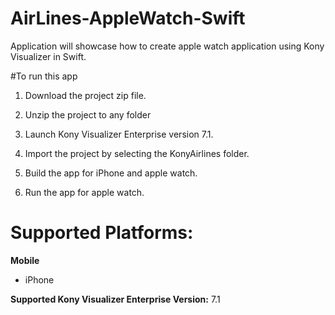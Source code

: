 # AirLines-AppleWatch-Swift

Application will showcase how to create apple watch application using Kony Visualizer in Swift.



#To run this app


1. Download the project zip file.

2. Unzip the project to any folder

3. Launch Kony Visualizer Enterprise version 7.1.

4. Import the project by selecting the KonyAirlines folder.

5. Build the app for iPhone and apple watch.
6. Run the app for apple watch.

# Supported Platforms:


**Mobile**
 
* iPhone 



**Supported Kony Visualizer Enterprise Version:** 7.1
